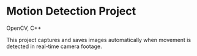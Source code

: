 # Motion Detection Project

OpenCV, C++

This project captures and saves images automatically when movement is detected in real-time camera footage.

